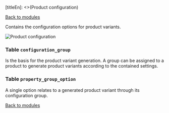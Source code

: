 [titleEn]: <>(Product configuration)

[Back to modules](./../10-modules.md)

Contains the configuration options for product variants.

![Product configuration](./dist/erd-shopware-core-content-configuration.svg)


### Table `configuration_group`

Is the basis for the product variant generation. A group can be assigned to a product to generate product variants according to the contained settings.


### Table `property_group_option`

A single option relates to a generated product variant through its configuration group.


[Back to modules](./../10-modules.md)
